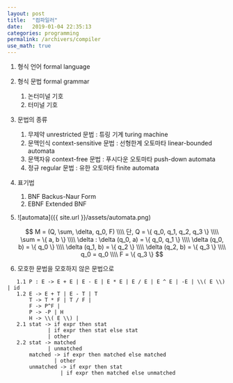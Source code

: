 ```yaml
---
layout: post
title:  "컴파일러"
date:   2019-01-04 22:35:13
categories: programming
permalink: /archivers/compiler
use_math: true
---
```

1. 형식 언어 formal language
2. 형식 문법 formal grammar
   1. 논터미널 기호
   2. 터미널 기호
3. 문법의 종류
   1. 무제약 unrestricted 문법 : 튜링 기계 turing machine
   2. 문맥인식 context-sensitive 문법 : 선형한계 오토마타 linear-bounded automata
   3. 문맥자유 context-free 문법 : 푸시다운 오토마타 push-down automata
   4. 정규 regular 문법 : 유한 오토마타 finite automata
4. 표기법
   1. BNF Backus-Naur Form
   2. EBNF Extended BNF
5. ![automata]({{ site.url }}/assets/automata.png)

   $$
   M = (Q, \sum, \delta, q_0, F) \\\\
   단, Q = \{ q_0, q_1, q_2, q_3 \} \\\\
   \sum = \{ a, b \} \\\\
   \delta : \delta (q_0, a) = \{ q_0, q_1 \} \\\\
   \delta (q_0, b) = \{ q_0 \} \\\\
   \delta (q_1, b) = \{ q_2 \} \\\\
   \delta (q_2, b) = \{ q_3 \} \\\\   
   q_0 = q_0 \\\\
   F = \{ q_3 \}
   $$
6. 모호한 문법을 모호하지 않은 문법으로
```
   1.1 P : E -> E + E | E - E | E * E | E / E | E ^ E | -E | \\( E \\) | id  
   1.2 E -> E + T | E - T | T  
       T -> T * F | T / F | 
       F -> P^F | 
       P -> -P | H  
       H -> \\( E \\) | 
   2.1 stat -> if expr then stat  
             | if expr then stat else stat  
             | other  
   2.2 stat -> matched  
             | unmatched  
       matched -> if expr then matched else matched  
               | other  
       unmatched -> if expr then stat  
                 | if expr then matched else unmatched  
```                 
